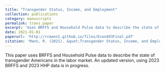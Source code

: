 ```yaml
---
title: "Transgender Status, Income, and Employment"
collection: publications
category: manuscripts
permalink: trans_paper
excerpt: 'Uses BRFFS and Household Pulse data to describe the state of transgender Americans in the labor market.'
date: 2021-01-01
paperurl: 'http://rcmann1.github.io/files/Econ493Final.pdf'
citation: 'Mann, R. (2021). &quot;Transgender Status, Income, and Employment, <i>Working Paper</i>.'
---
```


This paper uses BRFFS and Household Pulse data to describe the state of transgender Americans in the labor market. An updated version, using 2023 BRFFS and 2023 HHP data is in progress.
